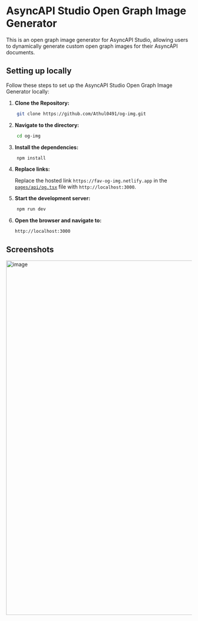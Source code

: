 # AsyncAPI Studio Open Graph Image Generator

This is an open graph image generator for AsyncAPI Studio, allowing users to dynamically generate custom open graph images for their AsyncAPI documents.


## Setting up locally

Follow these steps to set up the AsyncAPI Studio Open Graph Image Generator locally:

1. **Clone the Repository:**
```bash
    git clone https://github.com/Athul0491/og-img.git
```
2. **Navigate to the directory:**
```bash
    cd og-img
```
3. **Install the dependencies:**
```bash
    npm install
```
4. **Replace links:**

    Replace the hosted link `https://fav-og-img.netlify.app` in the [`pages/api/og.tsx`](https://github.com/Athul0491/og-img/blob/master/pages/api/og.tsx) file with `http://localhost:3000`.

5. **Start the development server:**
```bash
    npm run dev
```
6. **Open the browser and navigate to:**

    `http://localhost:3000`


## Screenshots
[<img width="960" alt="image" src="https://github.com/Athul0491/og-img/assets/65664185/e971dcfd-b50c-42b4-a6e3-f7c0affe8100">](https://fav-og-img.netlify.app/)